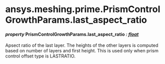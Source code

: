 # ansys.meshing.prime.PrismControlGrowthParams.last_aspect_ratio



#### *property* PrismControlGrowthParams.last_aspect_ratio *: [float](https://docs.python.org/3.11/library/functions.html#float)*

Apsect ratio of the last layer. The heights of the other layers is computed based on number of layers and first height. This is used only when prism control offset type is LASTRATIO.

<!-- !! processed by numpydoc !! -->
